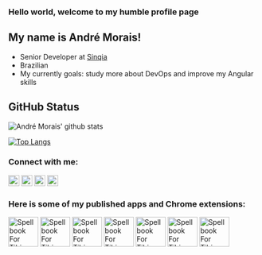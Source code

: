 ### Hello world, welcome to my humble profile page

## My name is André Morais!
* Senior Developer at [Sinqia][sinqia]
* Brazilian
* My currently goals: study more about DevOps and improve my Angular skills

## GitHub Status

![André Morais' github stats](https://github-readme-stats.vercel.app/api?username=moraisandre&show_icons=true&hide_border=true&theme=vue)

[![Top Langs](https://github-readme-stats.vercel.app/api/top-langs/?username=moraisandre&layout=compact&theme=vue&hide_border=true)](https://github.com/moraisandre)

### Connect with me:

[<img alt="Website" width="22px" src="http://moraisandre.com/wp-content/uploads/2017/10/dr-logo-squared.png" />][website]
[<img alt="Twitter" width="22px" src="https://simpleicons.org/icons/twitter.svg" sytle="svg {fill: #333}"/>][twitter]
[<img alt="Stack Overflow" width="22px" src="https://simpleicons.org/icons/stackoverflow.svg" />][stackoverflow]
[<img alt="Stack Overflow" width="22px" src="https://static.sketchfab.com/img/press/logos/logo-black.png" />][sketchlab]

### Here is some of my published apps and Chrome extensions:

[<img alt="Spellbook For Tibia" width="60px" src="http://moraisandre.com/wp-content/uploads/2017/10/Icon-60@3x-e1506997614495.png" />][spellbookApp]
[<img alt="Spellbook For Tibia" width="60px" src="http://moraisandre.com/wp-content/uploads/2017/10/152-1-e1506997625335.png" />][gatryApp]
[<img alt="Spellbook For Tibia" width="60px" src="http://moraisandre.com/wp-content/uploads/2017/04/ssu_icon-150x150.jpeg" />][saintApp]
[<img alt="Spellbook For Tibia" width="60px" src="http://moraisandre.com/wp-content/uploads/2017/04/tbook_icon-150x150.png" />][tbookApp]
[<img alt="Spellbook For Tibia" width="60px" src="http://moraisandre.com/wp-content/uploads/2017/11/icon128.png" />][nSteveBallmerChrome]
[<img alt="Spellbook For Tibia" width="60px" src="http://moraisandre.com/wp-content/uploads/2017/11/rashid_icon_store.png" />][rashidChrome]
[<img alt="Spellbook For Tibia" width="60px" src="http://moraisandre.com/wp-content/uploads/2018/09/gatry_icon128.png" />][gatryChrome]


[website]: http://moraisandre.com/
[twitter]: https://twitter.com/moraisandre
[stackoverflow]: https://stackoverflow.com/users/3475929/moraisandre
[sketchlab]: https://sketchfab.com/moraisandre
[sinqia]: https://www.sinqia.com.br/

[spellbookApp]: https://apps.apple.com/us/app/spellbook-for-tibia/id948790782
[gatryApp]: https://itunes.apple.com/us/app/gatry-app/id1101032405
[saintApp]: https://itunes.apple.com/us/app/saint-seiya-universe/id866105692
[tbookApp]: https://itunes.apple.com/us/app/t-book-for-tibia/id725234533

[nSteveBallmerChrome]: https://chrome.google.com/webstore/detail/nsteveballmer/gehfhnephngekdnodedkeoegelcdkjna
[rashidChrome]: https://chrome.google.com/webstore/detail/where-is-rashid/ghgafdfdafeebkdahbjpinndhombknol
[gatryChrome]: https://chrome.google.com/webstore/detail/gatry-night-mode/biikdmnllamcecdchhjgiiaakjnmaoma